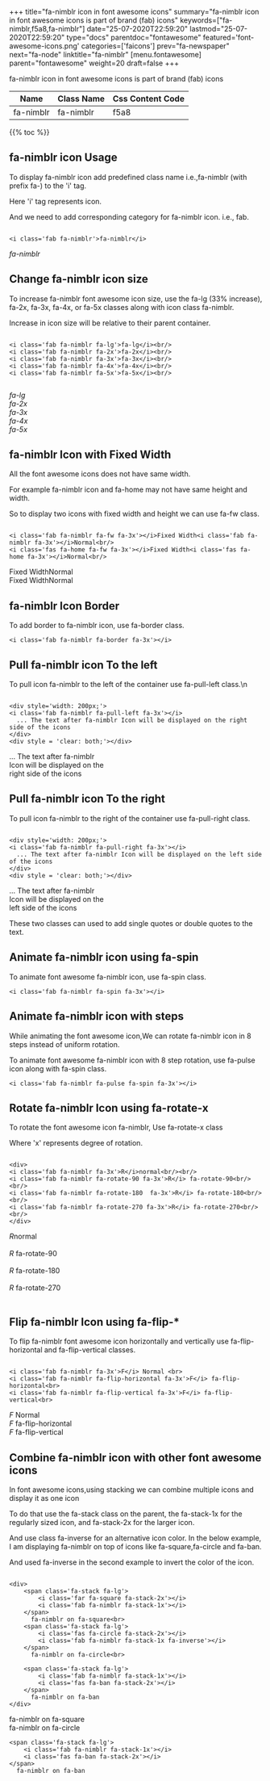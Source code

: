 +++
title="fa-nimblr icon in font awesome icons"
summary="fa-nimblr icon in font awesome icons is part of brand (fab) icons"
keywords=["fa-nimblr,f5a8,fa-nimblr"]
date="25-07-2020T22:59:20"
lastmod="25-07-2020T22:59:20"
type="docs"
parentdoc="fontawesome"
featured='font-awesome-icons.png'
categories=['faicons']
prev="fa-newspaper"
next="fa-node"
linktitle="fa-nimblr"
[menu.fontawesome]
parent="fontawesome"
weight=20
draft=false
+++


fa-nimblr icon in font awesome icons is part of brand (fab) icons

<div class='table-responsive'><table class='table'><thead><tr><th>Name</th><th>Class Name</th><th>Css Content Code</th></tr></thead><tbody><tr><td>fa-nimblr</td><td>fa-nimblr</td><td>f5a8</td></tr></tbody></table></div>


{{% toc %}}


## fa-nimblr icon Usage

To display fa-nimblr icon add predefined class name i.e.,fa-nimblr (with prefix fa-) to the 'i' tag.

Here 'i' tag represents icon.

And we need to add corresponding category for fa-nimblr icon. i.e., fab.


```

<i class='fab fa-nimblr'>fa-nimblr</i>
```

<i class='fab fa-nimblr'>fa-nimblr</i>




## Change fa-nimblr icon size
To increase fa-nimblr font awesome icon size, use the fa-lg (33% increase), fa-2x, fa-3x, fa-4x, or fa-5x classes along with icon class fa-nimblr.

Increase in icon size will be relative to their parent container. 

```

<i class='fab fa-nimblr fa-lg'>fa-lg</i><br/>
<i class='fab fa-nimblr fa-2x'>fa-2x</i><br/>
<i class='fab fa-nimblr fa-3x'>fa-3x</i><br/>
<i class='fab fa-nimblr fa-4x'>fa-4x</i><br/>
<i class='fab fa-nimblr fa-5x'>fa-5x</i><br/>
            
```

<i class='fab fa-nimblr fa-lg'>fa-lg</i><br/>
<i class='fab fa-nimblr fa-2x'>fa-2x</i><br/>
<i class='fab fa-nimblr fa-3x'>fa-3x</i><br/>
<i class='fab fa-nimblr fa-4x'>fa-4x</i><br/>
<i class='fab fa-nimblr fa-5x'>fa-5x</i><br/>
            



## fa-nimblr Icon with Fixed Width 

All the font awesome icons does not have same width.

For example fa-nimblr icon and fa-home may not have same height and width.

So to display two icons with fixed width and height we can use fa-fw class.


```

<i class='fab fa-nimblr fa-fw fa-3x'></i>Fixed Width<i class='fab fa-nimblr fa-3x'></i>Normal<br/>
<i class='fas fa-home fa-fw fa-3x'></i>Fixed Width<i class='fas fa-home fa-3x'></i>Normal<br/>
```

<i class='fab fa-nimblr fa-fw fa-3x'></i>Fixed Width<i class='fab fa-nimblr fa-3x'></i>Normal<br/>
<i class='fas fa-home fa-fw fa-3x'></i>Fixed Width<i class='fas fa-home fa-3x'></i>Normal<br/>



## fa-nimblr Icon Border 

To add border to fa-nimblr icon, use fa-border class.


```
<i class='fab fa-nimblr fa-border fa-3x'></i>

```
<i class='fab fa-nimblr fa-border fa-3x'></i>





## Pull fa-nimblr icon To the left

To pull icon fa-nimblr to the left of the container use fa-pull-left class.\n

```

<div style='width: 200px;'>
<i class='fab fa-nimblr fa-pull-left fa-3x'></i>
  ... The text after fa-nimblr Icon will be displayed on the right side of the icons
</div>
<div style = 'clear: both;'></div>
```

<div style='width: 200px;'>
<i class='fab fa-nimblr fa-pull-left fa-3x'></i>
  ... The text after fa-nimblr Icon will be displayed on the right side of the icons
</div>
<div style = 'clear: both;'></div>




## Pull fa-nimblr icon To the right
To pull icon fa-nimblr to the right of the container use fa-pull-right class.

```

<div style='width: 200px;'>
<i class='fab fa-nimblr fa-pull-right fa-3x'></i>
  ... The text after fa-nimblr Icon will be displayed on the left side of the icons
</div>
<div style = 'clear: both;'></div>
```

<div style='width: 200px;'>
<i class='fab fa-nimblr fa-pull-right fa-3x'></i>
  ... The text after fa-nimblr Icon will be displayed on the left side of the icons
</div>
<div style = 'clear: both;'></div>

These two classes can used to add single quotes or double quotes to the text.


## Animate fa-nimblr icon using fa-spin
To animate font awesome fa-nimblr icon, use fa-spin class.

```
<i class='fab fa-nimblr fa-spin fa-3x'></i>
```
<i class='fab fa-nimblr fa-spin fa-3x'></i>




## Animate fa-nimblr icon with steps
While animating the font awesome icon,We can rotate fa-nimblr icon in 8 steps instead of uniform rotation.

To animate font awesome fa-nimblr icon with 8 step rotation, use fa-pulse icon along with fa-spin class.


```
<i class='fab fa-nimblr fa-pulse fa-spin fa-3x'></i>

```
<i class='fab fa-nimblr fa-pulse fa-spin fa-3x'></i>





## Rotate fa-nimblr Icon using fa-rotate-x
To rotate the font awesome icon fa-nimblr, Use fa-rotate-x class

Where 'x' represents degree of rotation.


```

<div>
<i class='fab fa-nimblr fa-3x'>R</i>normal<br/><br/>
<i class='fab fa-nimblr fa-rotate-90 fa-3x'>R</i> fa-rotate-90<br/><br/> 
<i class='fab fa-nimblr fa-rotate-180  fa-3x'>R</i> fa-rotate-180<br/><br/> 
<i class='fab fa-nimblr fa-rotate-270 fa-3x'>R</i> fa-rotate-270<br/><br/>
</div>
```

<div>
<i class='fab fa-nimblr fa-3x'>R</i>normal<br/><br/>
<i class='fab fa-nimblr fa-rotate-90 fa-3x'>R</i> fa-rotate-90<br/><br/> 
<i class='fab fa-nimblr fa-rotate-180  fa-3x'>R</i> fa-rotate-180<br/><br/> 
<i class='fab fa-nimblr fa-rotate-270 fa-3x'>R</i> fa-rotate-270<br/><br/>
</div>




## Flip fa-nimblr Icon using fa-flip-*
To flip fa-nimblr font awesome icon horizontally and vertically use fa-flip-horizontal and fa-flip-vertical classes. 

```

<i class='fab fa-nimblr fa-3x'>F</i> Normal <br>
<i class='fab fa-nimblr fa-flip-horizontal fa-3x'>F</i> fa-flip-horizontal<br>
<i class='fab fa-nimblr fa-flip-vertical fa-3x'>F</i> fa-flip-vertical<br>
```

<i class='fab fa-nimblr fa-3x'>F</i> Normal <br>
<i class='fab fa-nimblr fa-flip-horizontal fa-3x'>F</i> fa-flip-horizontal<br>
<i class='fab fa-nimblr fa-flip-vertical fa-3x'>F</i> fa-flip-vertical<br>




## Combine fa-nimblr icon with other font awesome icons
In font awesome icons,using stacking we can combine multiple icons and display it as one icon 

To do that use the fa-stack class on the parent, the fa-stack-1x for the regularly sized icon, and fa-stack-2x for the larger icon.

And use class fa-inverse for an alternative icon color. 
In the below example, I am displaying fa-nimblr on top of icons like fa-square,fa-circle and fa-ban.

And used fa-inverse in the second example to invert the color of the icon.

```

<div>
    <span class='fa-stack fa-lg'>
        <i class='far fa-square fa-stack-2x'></i>
        <i class='fab fa-nimblr fa-stack-1x'></i>
    </span>
      fa-nimblr on fa-square<br>
    <span class='fa-stack fa-lg'>
        <i class='fas fa-circle fa-stack-2x'></i>
        <i class='fab fa-nimblr fa-stack-1x fa-inverse'></i>
    </span>
      fa-nimblr on fa-circle<br>

    <span class='fa-stack fa-lg'>
        <i class='fab fa-nimblr fa-stack-1x'></i>
        <i class='fas fa-ban fa-stack-2x'></i>
    </span>
      fa-nimblr on fa-ban
</div>
```

<div>
    <span class='fa-stack fa-lg'>
        <i class='far fa-square fa-stack-2x'></i>
        <i class='fab fa-nimblr fa-stack-1x'></i>
    </span>
      fa-nimblr on fa-square<br>
    <span class='fa-stack fa-lg'>
        <i class='fas fa-circle fa-stack-2x'></i>
        <i class='fab fa-nimblr fa-stack-1x fa-inverse'></i>
    </span>
      fa-nimblr on fa-circle<br>

    <span class='fa-stack fa-lg'>
        <i class='fab fa-nimblr fa-stack-1x'></i>
        <i class='fas fa-ban fa-stack-2x'></i>
    </span>
      fa-nimblr on fa-ban
</div>






